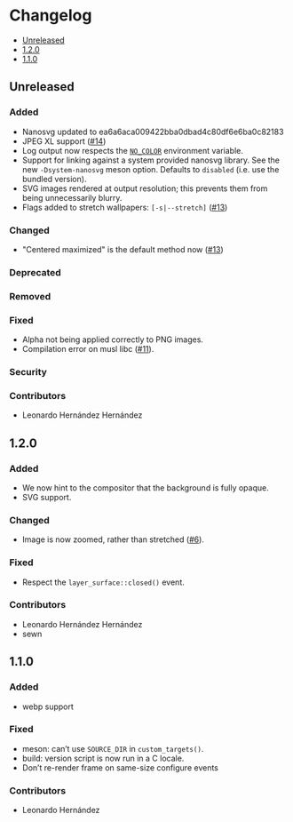 # Changelog

* [Unreleased](#unreleased)
* [1.2.0](#1-2-)
* [1.1.0](#1-1-0)


## Unreleased
### Added

* Nanosvg updated to ea6a6aca009422bba0dbad4c80df6e6ba0c82183
* JPEG XL support ([#14][14])
* Log output now respects the [`NO_COLOR`](http://no-color.org/)
  environment variable.
* Support for linking against a system provided nanosvg library. See
  the new `-Dsystem-nanosvg` meson option. Defaults to `disabled`
  (i.e. use the bundled version).
* SVG images rendered at output resolution; this prevents them from
  being unnecessarily blurry.
* Flags added to stretch wallpapers: `[-s|--stretch]` ([#13][13])


[14]: https://codeberg.org/dnkl/wbg/pulls/14
[13]: https://codeberg.org/dnkl/wbg/issues/13


### Changed

* "Centered maximized" is the default method now ([#13][13])


### Deprecated
### Removed


### Fixed

* Alpha not being applied correctly to PNG images.
* Compilation error on musl libc ([#11][11]).

[11]: https://codeberg.org/dnkl/wbg/issues/11

### Security
### Contributors

* Leonardo Hernández Hernández


## 1.2.0

### Added

* We now hint to the compositor that the background is fully opaque.
* SVG support.


### Changed

* Image is now zoomed, rather than stretched ([#6][6]).

[6]: https://codeberg.org/dnkl/wbg/issues/6


### Fixed

* Respect the `layer_surface::closed()` event.


### Contributors

* Leonardo Hernández Hernández
* sewn


## 1.1.0

### Added

* webp support


### Fixed

* meson: can’t use `SOURCE_DIR` in `custom_targets()`.
* build: version script is now run in a C locale.
* Don’t re-render frame on same-size configure events


### Contributors

*  Leonardo Hernández
